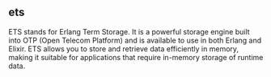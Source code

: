 ## ets
ETS stands for Erlang Term Storage. It is a powerful storage engine built into OTP (Open Telecom Platform) and is available to use in both Erlang and Elixir. ETS allows you to store and retrieve data efficiently in memory, making it suitable for applications that require in-memory storage of runtime data.
